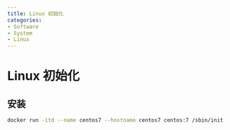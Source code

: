 ```yaml
---
title: Linux 初始化
categories:
- Software
- System
- Linux
---
```

# Linux 初始化

## 安装

```bash
docker run -itd --name centos7 --hostname centos7 centos:7 /sbin/init
```


